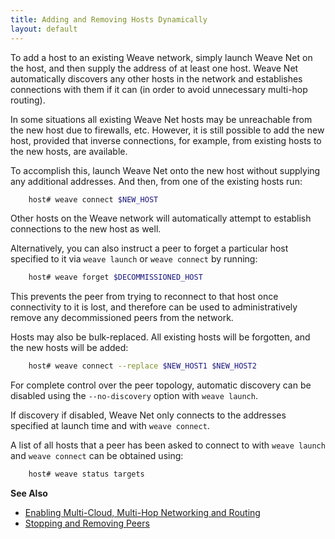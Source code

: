 ```yaml
---
title: Adding and Removing Hosts Dynamically
layout: default
---
```



To add a host to an existing Weave network, simply launch 
Weave Net on the host, and then supply the address of at least 
one host. Weave Net automatically discovers any other hosts in 
the network and establishes connections with them if it 
can (in order to avoid unnecessary multi-hop routing).

In some situations all existing Weave Net hosts may be 
unreachable from the new host due to firewalls, etc. 
However, it is still possible to add the new host, 
provided that inverse connections, for example, 
from existing hosts to the new hosts, are available. 

To accomplish this, launch Weave Net onto the new host 
without supplying any additional addresses.  And then, from one 
of the existing hosts run:

~~~bash
    host# weave connect $NEW_HOST
~~~

Other hosts on the Weave network will automatically attempt
to establish connections to the new host as well. 

Alternatively, you can also instruct a peer to forget a 
particular host specified to it via `weave launch` or 
`weave connect` by running:

~~~bash
    host# weave forget $DECOMMISSIONED_HOST
~~~

This prevents the peer from trying to reconnect to that host 
once connectivity to it is lost, and therefore can be used 
to administratively remove any decommissioned peers 
from the network.

Hosts may also be bulk-replaced. All existing hosts 
will be forgotten, and the new hosts will be added:

~~~bash
    host# weave connect --replace $NEW_HOST1 $NEW_HOST2
~~~

For complete control over the peer topology, automatic 
discovery can be disabled using the `--no-discovery` 
option with `weave launch`. 

If discovery if disabled, Weave Net only connects to the 
addresses specified at launch time and with `weave connect`.

A list of all hosts that a peer has been asked to connect 
to with `weave launch` and `weave connect` 
can be obtained using:

~~~bash
    host# weave status targets
~~~

**See Also** 

 * [Enabling Multi-Cloud, Multi-Hop Networking and Routing](/site/using-weave/multi-cloud-multi-hop.md)
 * [Stopping and Removing Peers](/site/ipam/stop-remove-peers-ipam.md)